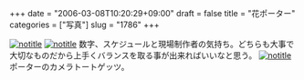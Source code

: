 +++
date = "2006-03-08T10:20:29+09:00"
draft = false
title = "花ポーター"
categories = ["写真"]
slug = "1786"
+++

<a href="http://www.flickr.com/photos/h-b-k-r/109405355" target="_blank"><img src="http://static.flickr.com/35/109405355_249091d849.jpg" class="photoen" alt="notitle"  /></a>
<a href="http://www.flickr.com/photos/h-b-k-r/109423038" target="_blank"><img src="http://static.flickr.com/42/109423038_a1f3120135.jpg" class="photoen2" alt="notitle"  /></a>
数字、スケジュールと現場制作者の気持ち。どちらも大事で大切なものだから上手くバランスを取る事が出来ればいいなと思う。
<a href="http://www.flickr.com/photos/h-b-k-r/109385341" target="_blank"><img src="http://static.flickr.com/46/109385341_52ff78fe9d.jpg" class="photoen2" alt="notitle"  /></a>
ポーターのカメラトートゲッツ。
